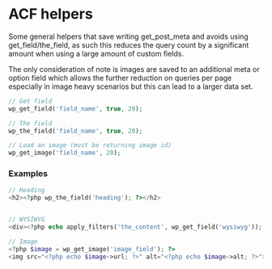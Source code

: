 # ACF helpers

Some general helpers that save writing get_post_meta and avoids using get_field/the_field, as such this reduces the query 
count by a significant amount when using a large amount of custom fields.

The only consideration of note is images are saved to an additional meta or option field which allows the further 
reduction on queries per page especially in image heavy scenarios but this can lead to a larger data set. 

```php
// Get field
wp_get_field('field_name', true, 20);

// The field
wp_the_field('field_name', true, 20);

// Load an image (must be returning image id)
wp_get_image('field_name', 20);
```

### Examples
```php
// Heading
<h2><?php wp_the_field('heading'); ?></h2>


// WYSIWYG
<div><?php echo apply_filters('the_content', wp_get_field('wysiwyg')); ?></div>

// Image
<?php $image = wp_get_image('image_field'); ?>
<img src="<?php echo $image->url; ?>" alt="<?php echo $image->alt; ?>">
```

